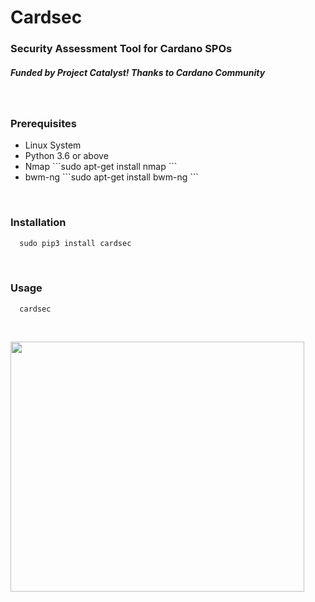 <h1>Cardsec</h1>
<h3>Security Assessment Tool for Cardano SPOs</h3>
<h5>Funded by Project Catalyst! Thanks to Cardano Community</h5>
<br>
<p>
  <h3> Prerequisites </h3>
  <ul>
    <li> Linux System
    <li> Python 3.6 or above
    <li> Nmap ```sudo apt-get install nmap ```
    <li> bwm-ng  ```sudo apt-get install bwm-ng ```
  </ul>
</p>
<br>
<p>
  <h3> Installation </h3>

```python
  sudo pip3 install cardsec
```
</p>
<br>
<p>
  <h3> Usage </h3>

```shell
  cardsec
```
</p>
<br>
<p>
  <img src="/img/cardsec.gif?raw=true" width="470" height="400"/>
</p>
<br>
